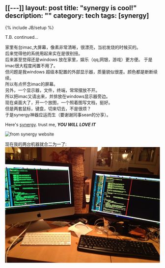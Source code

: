 [[---]]
layout: post
title: "synergy is cool!"
description: ""
category: tech
tags: [synergy]
---
{% include JB/setup %}

T.B. continued...

家里有台imac,大屏幕，像素非常清晰，很漂亮，当初发烧的时候买的。  
后来觉得他的系统用起来实在是很别扭。  
后来甚至觉得还是windows 放在家里，娱乐（qq,网银，游戏）更方便。
于是imac很大程度闲置不用了。  
但问题是我windows 超级本配置的外部显示器，质量貌似很差。颜色都是断断续续。  
所以有点怀念imac的屏幕。  
另外，一个显示器，文件，终端，常常摆放不开。  
所以把imac又请出来，并排放在windows显示器旁边。  
现在桌面大了，开一个放图，一个照着图写文档，挺好。  
但是两套鼠标，键盘，切来切去，不是很烦？  
于是synergy神器应运而生（要谢谢同事sean的分享）。  


Here's [synergy](http://synergy-foss.org/download/).  trust me, ***YOU WILL LOVE IT***

![from synergy website](http://synergy-foss.org/img/splash/splash-en.jpg)

<!--
don't work, must be in another folder that is in the same level of _post
![现在我的两台机器可以合二为一了](http://pinggit.github.com/_post/home-PCs.jpg "homePCs")  

this works:
现在我的两台机器可以合二为一了:
![homePCs](http://pinggit.github.com/assets/images/home-PCs.jpg "homePCs")  

    but need to add these into _config.yml, so not convenient
    # try:
    img_url: http://pinggit.github.com/assets/images
  
this should work the same as above, but not, don't know why
![现在我的两台机器可以合二为一了]( {{site.img_url }}/home-PCs.jpg "homePCs")


-->

现在我的两台机器就合二为一了:
![myhome](/images/home-PCs.jpg "homePCs")  


